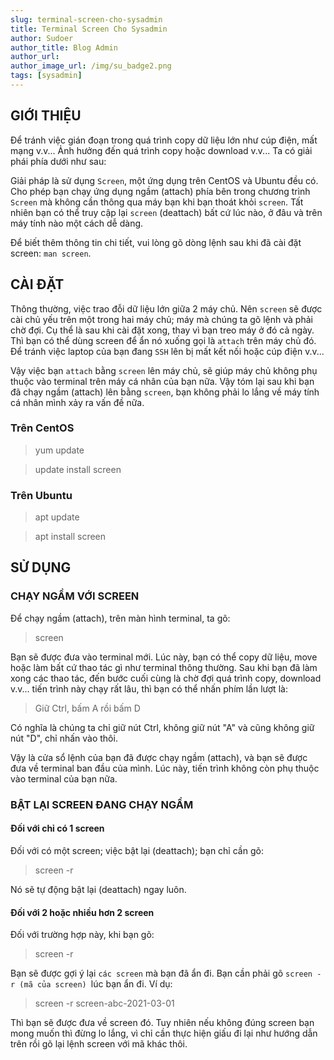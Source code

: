 ```yaml
---
slug: terminal-screen-cho-sysadmin
title: Terminal Screen Cho Sysadmin
author: Sudoer
author_title: Blog Admin
author_url:
author_image_url: /img/su_badge2.png
tags: [sysadmin]
---
```


## GIỚI THIỆU

Để tránh việc gián đoạn trong quá trình copy dữ liệu lớn như cúp điện, mất mạng v.v... Ảnh hưởng đến quá trình copy hoặc download v.v... Ta có giải phái phía dưới như sau:

Giải pháp là sử dụng `Screen`, một ứng dụng trên CentOS và Ubuntu đều có. Cho phép bạn chạy ứng dụng ngầm (attach) phía bên trong chương trình `Screen` mà không cần thông qua máy bạn khi bạn thoát khỏi `screen`. Tất nhiên bạn có thể truy cập lại `screen` (deattach) bất cứ lúc nào, ở đâu và trên máy tính nào một cách dễ dàng.

Để biết thêm thông tin chi tiết, vui lòng gõ dòng lệnh sau khi đã cài đặt screen: `man screen`.

## CÀI ĐẶT

Thông thường, việc trao đỗi dữ liệu lớn giữa 2 máy chủ. Nên `screen` sẽ được cài chủ yếu trên một trong hai máy chủ; máy mà chúng ta gõ lệnh và phải chờ đợi. Cụ thể là sau khi cài đặt xong, thay vì bạn treo máy ở đó cả ngày. Thì bạn có thể dùng screen để ẩn nó xuống gọi là `attach` trên máy chủ đó. Để tránh việc laptop của bạn đang `SSH` lên bị mất kết nối hoặc cúp điện v.v...

Vậy việc bạn `attach` bằng `screen` lên máy chủ, sẽ giúp máy chủ không phụ thuộc vào terminal trên máy cá nhân của bạn nữa. Vậy tóm lại sau khi bạn đã chạy ngầm (attach) lên bằng `screen`, bạn không phải lo lắng về máy tính cá nhân mình xảy ra vấn đề nữa.

### Trên CentOS

> yum update

> update install screen

### Trên Ubuntu

> apt update

> apt install screen

## SỬ DỤNG

### CHẠY NGẦM VỚI SCREEN

Để chạy ngầm (attach), trên màn hình terminal, ta gõ:

> screen

Bạn sẽ được đưa vào terminal mới. Lúc này, bạn có thể copy dữ liệu, move hoặc làm bất cứ thao tác gì như terminal thông thường. Sau khi bạn đã làm xong các thao tác, đến bước cuối cùng là chờ đợi quá trình copy, download v.v... tiến trình này chạy rất lâu, thì bạn có thể nhấn phím lần lượt là:

> Giữ Ctrl, bấm A rồi bấm D

Có nghĩa là chúng ta chỉ giữ nút Ctrl, không giữ nút "A" và cũng không giữ nút "D", chỉ nhấn vào thôi.

Vậy là cửa sổ lệnh của bạn đã được chạy ngầm (attach), và bạn sẽ được đưa về terminal ban đầu của mình. Lúc này, tiến trình không còn phụ thuộc vào terminal của bạn nữa.

### BẬT LẠI SCREEN ĐANG CHẠY NGẦM

#### Đối với chỉ có 1 screen

Đối với có một screen; việc bật lại (deattach); bạn chỉ cần gõ:

> screen -r

Nó sẽ tự động bật lại (deattach) ngay luôn.

#### Đối với 2 hoặc nhiều hơn 2 screen

Đối với trường hợp này, khi bạn gõ:

> screen -r

Bạn sẽ được gợi ý lại `các screen` mà bạn đã ẩn đi. Bạn cần phải gõ <code>screen -r (mã của screen) </code>lúc bạn ẩn đi. Ví dụ:

> screen -r screen-abc-2021-03-01

Thì bạn sẽ được đưa về screen đó. Tuy nhiên nếu không đúng screen bạn mong muốn thì đừng lo lắng, vì chỉ cần thực hiện giấu đi lại như hướng dẫn trên rồi gõ lại lệnh screen với mã khác thôi.
